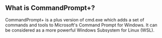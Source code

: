 ## What is CommandPrompt+?
CommandPrompt+ is a plus version of cmd.exe which adds a set of commands and tools to Microsoft's Command Prompt for Windows.
It can be considered as a more powerful Windows Subsystem for Linux (WSL).
